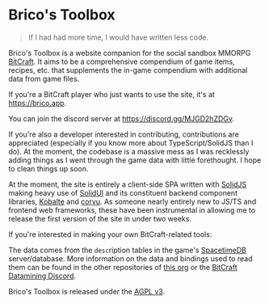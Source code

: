 Brico's Toolbox
===============

> If I had had more time, I would have written less code.

Brico's Toolbox is a website companion for the social sandbox MMORPG [BitCraft](https://bitcraftonline.com).
It aims to be a comprehensive compendium of game items, recipes, etc. that supplements the in-game compendium
with additional data from game files.

If you're a BitCraft player who just wants to use the site, it's at https://brico.app.

You can join the discord server at https://discord.gg/MJGD2hZDGv.

If you're also a developer interested in contributing, contributions are appreciated (especially if you know more
about TypeScript/SolidJS than I do). At the moment, the codebase is a massive mess as I was recklessly adding things
as I went through the game data with little forethought. I hope to clean things up soon.

At the moment, the site is entirely a client-side SPA written with [SolidJS](https://solidjs.com) making heavy
use of [SolidUI](https://www.solid-ui.com) and its constituent backend component libraries,
[Kobalte](https://kobalte.dev) and [corvu](https://corvu.dev/). As someone nearly entirely new to JS/TS and
frontend web frameworks, these have been instrumental in allowing me to release the first version of the site
in under two weeks.

If you're interested in making your own BitCraft-related tools:

The data comes from the `desc`ription tables in the game's [SpacetimeDB](https://spacetimedb.com) server/database.
More information on the data and bindings used to read them can be found in the other repositories of
[this org](https://github.com/BitCraftToolBox) or the [BitCraft Datamining Discord](https://discord.gg/DzWmy6UrRm).


Brico's Toolbox is released under the [AGPL v3](LICENSE.txt).
